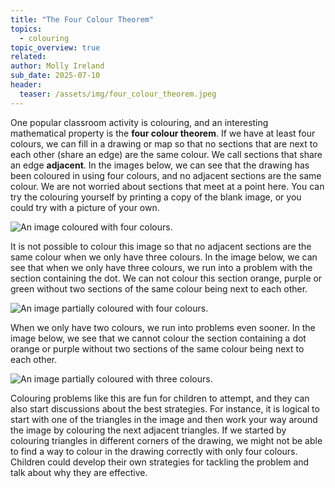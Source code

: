 ```yaml
---
title: "The Four Colour Theorem"
topics: 
  - colouring
topic_overview: true
related: 
author: Molly Ireland
sub_date: 2025-07-10
header:
  teaser: /assets/img/four_colour_theorem.jpeg
---
```

One popular classroom activity is colouring, and an interesting mathematical property is the **four colour theorem**. If we have at least four colours, we can fill in a drawing or map so that no sections that are next to each other (share an edge) are the same colour. We call sections that share an edge **adjacent**. In the images below, we can see that the drawing has been coloured in using four colours, and no adjacent sections are the same colour. We are not worried about sections that meet at a point here. You can try the colouring yourself by printing a copy of the blank image, or you could try with a picture of your own. 

![An image coloured with four colours.]({{site.baseurl}}/assets/img/four_colour_both.jpeg "An image coloured with four colours")

It is not possible to colour this image so that no adjacent sections are the same colour when we only have three colours. In the image below, we can see that when we only have three colours, we run into a problem with the section containing the dot. We can not colour this section orange, purple or green without two sections of the same colour being next to each other. 

![An image partially coloured with four colours.]({{site.baseurl}}/assets/img/needing_4_colours.jpeg "An image partially coloured with four colours")

When we only have two colours, we run into problems even sooner. In the image below, we see that we cannot colour the section containing a dot orange or purple without two sections of the same colour being next to each other. 

![An image partially coloured with three colours.]({{site.baseurl}}/assets/img/needing_3_colours.jpeg "An image partially coloured with three colours")

Colouring problems like this are fun for children to attempt, and they can also start discussions about the best strategies. For instance, it is logical to start with one of the triangles in the image and then work your way around the image by colouring the next adjacent triangles. If we started by colouring triangles in different corners of the drawing, we might not be able to find a way to colour in the drawing correctly with only four colours. Children could develop their own strategies for tackling the problem and talk about why they are effective.

